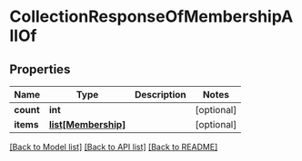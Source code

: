 # CollectionResponseOfMembershipAllOf

## Properties
Name | Type | Description | Notes
------------ | ------------- | ------------- | -------------
**count** | **int** |  | [optional] 
**items** | [**list[Membership]**](Membership.md) |  | [optional] 

[[Back to Model list]](../README.md#documentation-for-models) [[Back to API list]](../README.md#documentation-for-api-endpoints) [[Back to README]](../README.md)


